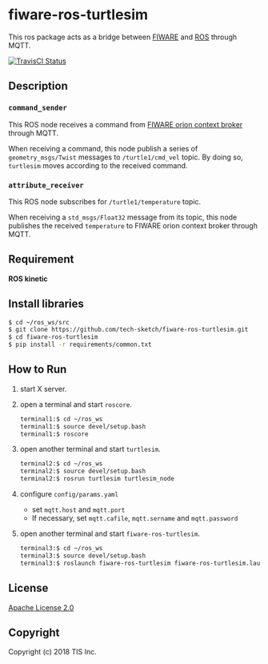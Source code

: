 # fiware-ros-turtlesim
This ros package acts as a bridge between [FIWARE](https://www.fiware.org) and [ROS](http://wiki.ros.org/) through MQTT.

[![TravisCI Status](https://travis-ci.org/tech-sketch/fiware-ros-turtlesim.svg?branch=master)](https://travis-ci.org/tech-sketch/fiware-ros-turtlesim)

## Description
### `command_sender`
This ROS node receives a command from [FIWARE orion context broker](https://catalogue-server.fiware.org/enablers/publishsubscribe-context-broker-orion-context-broker) through MQTT.

When receiving a command, this node publish a series of `geometry_msgs/Twist` messages to `/turtle1/cmd_vel` topic. By doing so, `turtlesim` moves according to the received command.

### `attribute_receiver`
This ROS node subscribes for `/turtle1/temperature` topic.

When receiving a `std_msgs/Float32` message from its topic, this node publishes the received `temperature` to FIWARE orion context broker through MQTT.

## Requirement

**ROS kinetic**

## Install libraries

```bash
$ cd ~/ros_ws/src
$ git clone https://github.com/tech-sketch/fiware-ros-turtlesim.git
$ cd fiware-ros-turtlesim
$ pip install -r requirements/common.txt
```

## How to Run
1. start X server.
1. open a terminal and start `roscore`.

    ```bash
    terminal1:$ cd ~/ros_ws
    terminal1:$ source devel/setup.bash
    terminal1:$ roscore
    ```
1. open another terminal and start `turtlesim`.

    ```bash
    terminal2:$ cd ~/ros_ws
    terminal2:$ source devel/setup.bash
    terminal2:$ rosrun turtlesim turtlesim_node
    ```
1. configure `config/params.yaml`

    * set `mqtt.host` and `mqtt.port`
    * If necessary, set `mqtt.cafile`, `mqtt.sername` and `mqtt.password`
1. open another terminal and start `fiware-ros-turtlesim`.

    ```bash
    terminal3:$ cd ~/ros_ws
    terminal3:$ source devel/setup.bash
    terminal3:$ roslaunch fiware-ros-turtlesim fiware-ros-turtlesim.launch
    ```

## License

[Apache License 2.0](/LICENSE)

## Copyright
Copyright (c) 2018 TIS Inc.
